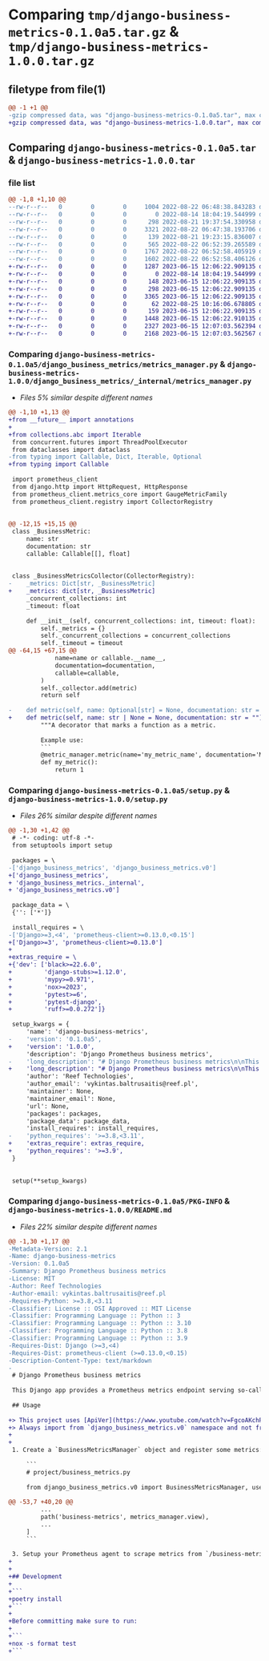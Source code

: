 # Comparing `tmp/django-business-metrics-0.1.0a5.tar.gz` & `tmp/django-business-metrics-1.0.0.tar.gz`

## filetype from file(1)

```diff
@@ -1 +1 @@
-gzip compressed data, was "django-business-metrics-0.1.0a5.tar", max compression
+gzip compressed data, was "django-business-metrics-1.0.0.tar", max compression
```

## Comparing `django-business-metrics-0.1.0a5.tar` & `django-business-metrics-1.0.0.tar`

### file list

```diff
@@ -1,8 +1,10 @@
--rw-r--r--   0        0        0     1004 2022-08-22 06:48:38.843283 django-business-metrics-0.1.0a5/README.md
--rw-r--r--   0        0        0        0 2022-08-14 18:04:19.544999 django-business-metrics-0.1.0a5/django_business_metrics/__init__.py
--rw-r--r--   0        0        0      298 2022-08-21 19:37:54.330958 django-business-metrics-0.1.0a5/django_business_metrics/metrics.py
--rw-r--r--   0        0        0     3321 2022-08-22 06:47:38.193706 django-business-metrics-0.1.0a5/django_business_metrics/metrics_manager.py
--rw-r--r--   0        0        0      139 2022-08-21 19:23:15.836007 django-business-metrics-0.1.0a5/django_business_metrics/v0/__init__.py
--rw-r--r--   0        0        0      565 2022-08-22 06:52:39.265589 django-business-metrics-0.1.0a5/pyproject.toml
--rw-r--r--   0        0        0     1767 2022-08-22 06:52:58.405919 django-business-metrics-0.1.0a5/setup.py
--rw-r--r--   0        0        0     1602 2022-08-22 06:52:58.406126 django-business-metrics-0.1.0a5/PKG-INFO
+-rw-r--r--   0        0        0     1287 2023-06-15 12:06:22.909135 django-business-metrics-1.0.0/README.md
+-rw-r--r--   0        0        0        0 2022-08-14 18:04:19.544999 django-business-metrics-1.0.0/django_business_metrics/__init__.py
+-rw-r--r--   0        0        0      148 2023-06-15 12:06:22.909135 django-business-metrics-1.0.0/django_business_metrics/_internal/__init__.py
+-rw-r--r--   0        0        0      298 2023-06-15 12:06:22.909135 django-business-metrics-1.0.0/django_business_metrics/_internal/metrics.py
+-rw-r--r--   0        0        0     3365 2023-06-15 12:06:22.909135 django-business-metrics-1.0.0/django_business_metrics/_internal/metrics_manager.py
+-rw-r--r--   0        0        0       62 2022-08-25 10:16:06.678805 django-business-metrics-1.0.0/django_business_metrics/models.py
+-rw-r--r--   0        0        0      159 2023-06-15 12:06:22.909135 django-business-metrics-1.0.0/django_business_metrics/v0/__init__.py
+-rw-r--r--   0        0        0     1448 2023-06-15 12:06:22.910135 django-business-metrics-1.0.0/pyproject.toml
+-rw-r--r--   0        0        0     2327 2023-06-15 12:07:03.562394 django-business-metrics-1.0.0/setup.py
+-rw-r--r--   0        0        0     2168 2023-06-15 12:07:03.562567 django-business-metrics-1.0.0/PKG-INFO
```

### Comparing `django-business-metrics-0.1.0a5/django_business_metrics/metrics_manager.py` & `django-business-metrics-1.0.0/django_business_metrics/_internal/metrics_manager.py`

 * *Files 5% similar despite different names*

```diff
@@ -1,10 +1,13 @@
+from __future__ import annotations
+
+from collections.abc import Iterable
 from concurrent.futures import ThreadPoolExecutor
 from dataclasses import dataclass
-from typing import Callable, Dict, Iterable, Optional
+from typing import Callable
 
 import prometheus_client
 from django.http import HttpRequest, HttpResponse
 from prometheus_client.metrics_core import GaugeMetricFamily
 from prometheus_client.registry import CollectorRegistry
 
 
@@ -12,15 +15,15 @@
 class _BusinessMetric:
     name: str
     documentation: str
     callable: Callable[[], float]
 
 
 class _BusinessMetricsCollector(CollectorRegistry):
-    _metrics: Dict[str, _BusinessMetric]
+    _metrics: dict[str, _BusinessMetric]
     _concurrent_collections: int
     _timeout: float
 
     def __init__(self, concurrent_collections: int, timeout: float):
         self._metrics = {}
         self._concurrent_collections = concurrent_collections
         self._timeout = timeout
@@ -64,15 +67,15 @@
             name=name or callable.__name__,
             documentation=documentation,
             callable=callable,
         )
         self._collector.add(metric)
         return self
 
-    def metric(self, name: Optional[str] = None, documentation: str = ""):
+    def metric(self, name: str | None = None, documentation: str = ""):
         """A decorator that marks a function as a metric.
 
         Example use:
         ```
         @metric_manager.metric(name='my_metric_name', documentation='My documentation')
         def my_metric():
             return 1
```

### Comparing `django-business-metrics-0.1.0a5/setup.py` & `django-business-metrics-1.0.0/setup.py`

 * *Files 26% similar despite different names*

```diff
@@ -1,30 +1,42 @@
 # -*- coding: utf-8 -*-
 from setuptools import setup
 
 packages = \
-['django_business_metrics', 'django_business_metrics.v0']
+['django_business_metrics',
+ 'django_business_metrics._internal',
+ 'django_business_metrics.v0']
 
 package_data = \
 {'': ['*']}
 
 install_requires = \
-['Django>=3,<4', 'prometheus-client>=0.13.0,<0.15']
+['Django>=3', 'prometheus-client>=0.13.0']
+
+extras_require = \
+{'dev': ['black>=22.6.0',
+         'django-stubs>=1.12.0',
+         'mypy>=0.971',
+         'nox>=2023',
+         'pytest>=6',
+         'pytest-django',
+         'ruff>=0.0.272']}
 
 setup_kwargs = {
     'name': 'django-business-metrics',
-    'version': '0.1.0a5',
+    'version': '1.0.0',
     'description': 'Django Prometheus business metrics',
-    'long_description': "# Django Prometheus business metrics\n\nThis Django app provides a Prometheus metrics endpoint serving so-called business metrics. These are metrics that are calculated when Prometheus hits the metrics endpoint.\n\n## Usage\n\n1. Create a `BusinessMetricsManager` object and register some metrics:\n\n    ```\n    # project/business_metrics.py\n\n    from django_business_metrics.v0 import BusinessMetricsManager, users\n\n    metrics_manager = BusinessMetricsManager()\n\n    # Add a pre-defined metric\n    metrics_manager.add(users)\n\n    # Add some custom metrics\n    @metrics_manager.metric(name='name', documentation='documentation')\n    def my_metric():\n        return 10\n    ```\n\n2. Register a Prometheus endpoint:\n\n\n    ```\n    # project/urls.py\n\n    ...\n    from .business_metrics import metrics_manager\n\n    ...\n    urlpatterns = [\n        ...\n        path('business-metrics', metrics_manager.view),\n        ...\n    ]\n    ```\n\n3. Setup your Prometheus agent to scrape metrics from `/business-metrics` endpoint.",
+    'long_description': "# Django Prometheus business metrics\n\nThis Django app provides a Prometheus metrics endpoint serving so-called business metrics. These are metrics that are calculated when Prometheus hits the metrics endpoint.\n\n## Usage\n\n> This project uses [ApiVer](https://www.youtube.com/watch?v=FgcoAKchPjk).\n> Always import from `django_business_metrics.v0` namespace and not from `django_business_metrics`.\n\n\n1. Create a `BusinessMetricsManager` object and register some metrics:\n\n    ```\n    # project/business_metrics.py\n\n    from django_business_metrics.v0 import BusinessMetricsManager, users\n\n    metrics_manager = BusinessMetricsManager()\n\n    # Add a pre-defined metric\n    metrics_manager.add(users)\n\n    # Add some custom metrics\n    @metrics_manager.metric(name='name', documentation='documentation')\n    def my_metric():\n        return 10\n    ```\n\n2. Register a Prometheus endpoint:\n\n\n    ```\n    # project/urls.py\n\n    ...\n    from .business_metrics import metrics_manager\n\n    ...\n    urlpatterns = [\n        ...\n        path('business-metrics', metrics_manager.view),\n        ...\n    ]\n    ```\n\n3. Setup your Prometheus agent to scrape metrics from `/business-metrics` endpoint.\n\n\n## Development\n\n```\npoetry install\n```\n\nBefore committing make sure to run:\n\n```\nnox -s format test\n```",
     'author': 'Reef Technologies',
     'author_email': 'vykintas.baltrusaitis@reef.pl',
     'maintainer': None,
     'maintainer_email': None,
     'url': None,
     'packages': packages,
     'package_data': package_data,
     'install_requires': install_requires,
-    'python_requires': '>=3.8,<3.11',
+    'extras_require': extras_require,
+    'python_requires': '>=3.9',
 }
 
 
 setup(**setup_kwargs)
```

### Comparing `django-business-metrics-0.1.0a5/PKG-INFO` & `django-business-metrics-1.0.0/README.md`

 * *Files 22% similar despite different names*

```diff
@@ -1,30 +1,17 @@
-Metadata-Version: 2.1
-Name: django-business-metrics
-Version: 0.1.0a5
-Summary: Django Prometheus business metrics
-License: MIT
-Author: Reef Technologies
-Author-email: vykintas.baltrusaitis@reef.pl
-Requires-Python: >=3.8,<3.11
-Classifier: License :: OSI Approved :: MIT License
-Classifier: Programming Language :: Python :: 3
-Classifier: Programming Language :: Python :: 3.10
-Classifier: Programming Language :: Python :: 3.8
-Classifier: Programming Language :: Python :: 3.9
-Requires-Dist: Django (>=3,<4)
-Requires-Dist: prometheus-client (>=0.13.0,<0.15)
-Description-Content-Type: text/markdown
-
 # Django Prometheus business metrics
 
 This Django app provides a Prometheus metrics endpoint serving so-called business metrics. These are metrics that are calculated when Prometheus hits the metrics endpoint.
 
 ## Usage
 
+> This project uses [ApiVer](https://www.youtube.com/watch?v=FgcoAKchPjk).
+> Always import from `django_business_metrics.v0` namespace and not from `django_business_metrics`.
+
+
 1. Create a `BusinessMetricsManager` object and register some metrics:
 
     ```
     # project/business_metrics.py
 
     from django_business_metrics.v0 import BusinessMetricsManager, users
 
@@ -53,7 +40,20 @@
         ...
         path('business-metrics', metrics_manager.view),
         ...
     ]
     ```
 
 3. Setup your Prometheus agent to scrape metrics from `/business-metrics` endpoint.
+
+
+## Development
+
+```
+poetry install
+```
+
+Before committing make sure to run:
+
+```
+nox -s format test
+```
```

